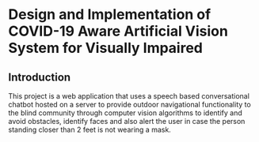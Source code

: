 # Design and Implementation of COVID-19 Aware Artificial Vision System for Visually Impaired   



## Introduction



This project is a web application that uses a speech based conversational chatbot hosted on a server to provide outdoor navigational functionality to the blind community through computer vision algorithms to identify and avoid obstacles, identify faces and also alert the user in case the person standing closer than 2 feet is not wearing a mask. 





